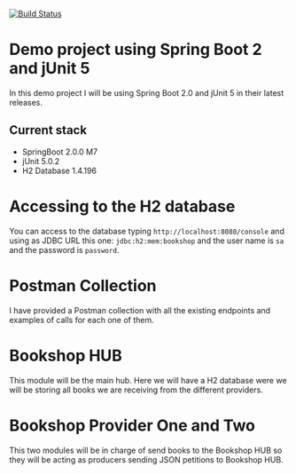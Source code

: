 [![Build Status](https://travis-ci.org/jesusgsdev/springboot2junit5.svg?branch=master)](https://travis-ci.org/jesusgsdev/springboot2junit5)

# Demo project using Spring Boot 2 and jUnit 5
In this demo project I will be using Spring Boot 2.0 and jUnit 5 in their latest releases.

## Current stack

- SpringBoot 2.0.0 M7
- jUnit 5.0.2
- H2 Database 1.4.196

# Accessing to the H2 database
You can access to the database typing `http://localhost:8080/console` and using as JDBC URL this one: `jdbc:h2:mem:bookshop`
and the user name is `sa` and the password is `password`.

# Postman Collection
I have provided a Postman collection with all the existing endpoints and examples of calls for each one of them.

# Bookshop HUB
This module will be the main hub. Here we will have a H2 database were we will be storing
all books we are receiving from the different providers.

# Bookshop Provider One and Two
This two modules will be in charge of send books to the Bookshop HUB so they will be acting
as producers sending JSON petitions to Bookshop HUB.
